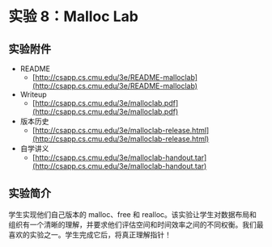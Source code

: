 # 实验 8：Malloc Lab

## 实验附件

* README
  * [http://csapp.cs.cmu.edu/3e/README-malloclab](http://csapp.cs.cmu.edu/3e/README-malloclab)
* Writeup
  * [http://csapp.cs.cmu.edu/3e/malloclab.pdf](http://csapp.cs.cmu.edu/3e/malloclab.pdf)
* 版本历史
  * [http://csapp.cs.cmu.edu/3e/malloclab-release.html](http://csapp.cs.cmu.edu/3e/malloclab-release.html)
* 自学讲义
  * [http://csapp.cs.cmu.edu/3e/malloclab-handout.tar](http://csapp.cs.cmu.edu/3e/malloclab-handout.tar)

## 实验简介

学生实现他们自己版本的 malloc、free 和 realloc。该实验让学生对数据布局和组织有一个清晰的理解，并要求他们评估空间和时间效率之间的不同权衡。我们最喜欢的实验之一。学生完成它后，将真正理解指针！



